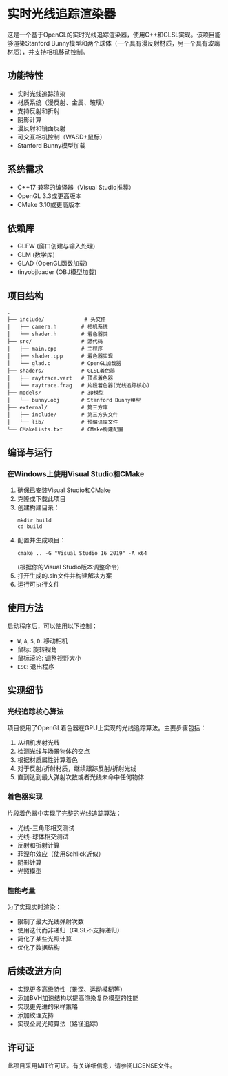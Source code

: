 # 实时光线追踪渲染器

这是一个基于OpenGL的实时光线追踪渲染器，使用C++和GLSL实现。该项目能够渲染Stanford Bunny模型和两个球体（一个具有漫反射材质，另一个具有玻璃材质），并支持相机移动控制。

## 功能特性

- 实时光线追踪渲染
- 材质系统（漫反射、金属、玻璃）
- 支持反射和折射
- 阴影计算
- 漫反射和镜面反射
- 可交互相机控制（WASD+鼠标）
- Stanford Bunny模型加载

## 系统需求

- C++17 兼容的编译器（Visual Studio推荐）
- OpenGL 3.3或更高版本
- CMake 3.10或更高版本

## 依赖库

- GLFW (窗口创建与输入处理)
- GLM (数学库)
- GLAD (OpenGL函数加载)
- tinyobjloader (OBJ模型加载)

## 项目结构

```
.
├── include/             # 头文件
│   ├── camera.h        # 相机系统
│   └── shader.h        # 着色器类
├── src/                # 源代码
│   ├── main.cpp        # 主程序
│   ├── shader.cpp      # 着色器实现
│   └── glad.c          # OpenGL加载器
├── shaders/            # GLSL着色器
│   ├── raytrace.vert   # 顶点着色器
│   └── raytrace.frag   # 片段着色器(光线追踪核心)
├── models/             # 3D模型
│   └── bunny.obj       # Stanford Bunny模型
├── external/           # 第三方库
│   ├── include/        # 第三方头文件
│   └── lib/            # 预编译库文件
└── CMakeLists.txt      # CMake构建配置
```

## 编译与运行

### 在Windows上使用Visual Studio和CMake

1. 确保已安装Visual Studio和CMake
2. 克隆或下载此项目
3. 创建构建目录：
   ```
   mkdir build
   cd build
   ```
4. 配置并生成项目：
   ```
   cmake .. -G "Visual Studio 16 2019" -A x64
   ```
   (根据你的Visual Studio版本调整命令)
5. 打开生成的.sln文件并构建解决方案
6. 运行可执行文件

## 使用方法

启动程序后，可以使用以下控制：

- `W`, `A`, `S`, `D`: 移动相机
- 鼠标: 旋转视角
- 鼠标滚轮: 调整视野大小
- `ESC`: 退出程序

## 实现细节

### 光线追踪核心算法

项目使用了OpenGL着色器在GPU上实现的光线追踪算法。主要步骤包括：

1. 从相机发射光线
2. 检测光线与场景物体的交点
3. 根据材质属性计算着色
4. 对于反射/折射材质，继续跟踪反射/折射光线
5. 直到达到最大弹射次数或者光线未命中任何物体

### 着色器实现

片段着色器中实现了完整的光线追踪算法：

- 光线-三角形相交测试
- 光线-球体相交测试
- 反射和折射计算
- 菲涅尔效应（使用Schlick近似）
- 阴影计算
- 光照模型

### 性能考量

为了实现实时渲染：

- 限制了最大光线弹射次数
- 使用迭代而非递归（GLSL不支持递归）
- 简化了某些光照计算
- 优化了数据结构

## 后续改进方向

- 实现更多高级特性（景深、运动模糊等）
- 添加BVH加速结构以提高渲染复杂模型的性能
- 实现更先进的采样策略
- 添加纹理支持
- 实现全局光照算法（路径追踪）

## 许可证

此项目采用MIT许可证。有关详细信息，请参阅LICENSE文件。
